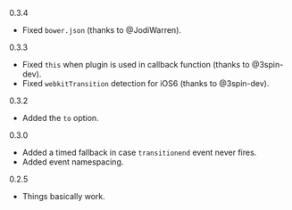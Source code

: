 0.3.4
- Fixed `bower.json` (thanks to @JodiWarren).

0.3.3
- Fixed `this` when plugin is used in callback function (thanks to @3spin-dev).
- Fixed `webkitTransition` detection for iOS6 (thanks to @3spin-dev).

0.3.2
- Added the `to` option.

0.3.0
- Added a timed fallback in case `transitionend` event never fires.
- Added event namespacing.

0.2.5
- Things basically work.
